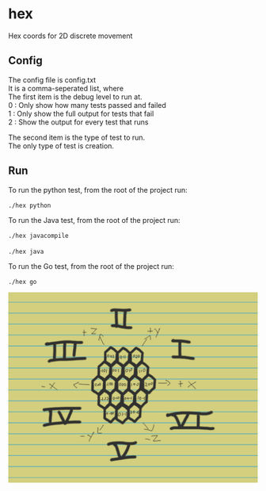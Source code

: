 hex
===
Hex coords for 2D discrete movement

Config
------
The config file is config.txt  
It is a comma-seperated list, where  
The first item is the debug level to run at.  
0 : Only show how many tests passed and failed  
1 : Only show the full output for tests that fail  
2 : Show the output for every test that runs  

The second item is the type of test to run.  
The only type of test is creation.

Run
---
To run the python test, from the root of
the project run:

	./hex python

To run the Java test, from the root of the
project run:

	./hex javacompile

	./hex java

To run the Go test, from the root of the project
run:

	./hex go

![Reference Hex Diagram](misc/hex_reference.png)
